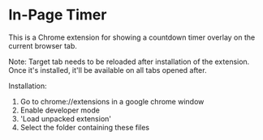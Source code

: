 # In-Page Timer
This is a Chrome extension for showing a countdown timer overlay on the current browser tab.

Note: Target tab needs to be reloaded after installation of the extension. Once it's installed, it'll be available on all tabs opened after.

Installation:
1. Go to chrome://extensions in a google chrome window
2. Enable developer mode
3. 'Load unpacked extension'
4. Select the folder containing these files